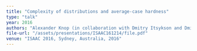 ```yaml
---
title: "Complexity of distributions and average-case hardness"
type: "talk"
year: 2016
authors: "Alexander Knop (in collaboration with Dmitry Itsykson and Dmitry Sokolov)"
file-url: "/assets/presentations/ISAAC161214/file.pdf"
venue: "ISAAC 2016, Sydney, Australia, 2016"
---
```

